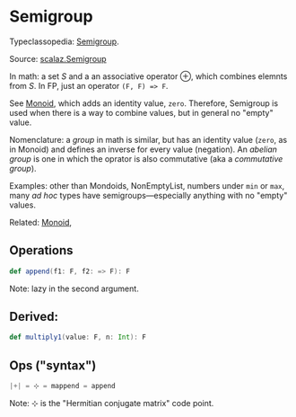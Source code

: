 # Semigroup

Typeclassopedia: [Semigroup](https://wiki.haskell.org/Typeclassopedia#Semigroup).

Source: [scalaz.Semigroup](https://github.com/scalaz/scalaz/blob/series/7.2.x/core/src/main/scala/scalaz/Semigroup.scala)

In math: a set *S* and a an associative operator ⊕, which combines elemnts from *S*. In FP, just an operator `(F, F) => F`.

See [Monoid](Monoid.md), which adds an identity value, `zero`. Therefore, Semigroup is used when there is a way to combine values, but in general no "empty" value.

Nomenclature: a *group* in math is similar, but has an identity value (`zero`, as in Monoid) and defines an inverse for every value (negation). An *abelian group* is one in which the oprator is also commutative (aka a *commutative group*).

Examples: other than Mondoids, NonEmptyList, numbers under `min` or `max`, many *ad hoc* types have semigroups—especially anything with no "empty" values.

Related: [Monoid](Monoid.md), 

## Operations

```scala
def append(f1: F, f2: => F): F
```

Note: lazy in the second argument.

## Derived:

```scala
def multiply1(value: F, n: Int): F
```

## Ops ("syntax")

```scala
|+| = ⊹ = mappend = append
```

Note: ⊹ is the "Hermitian conjugate matrix" code point.